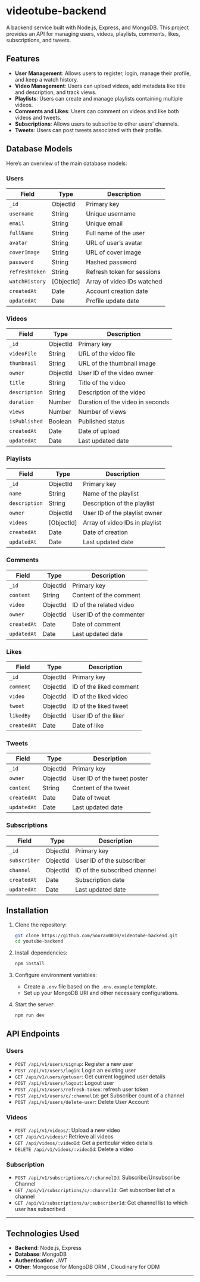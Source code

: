 # videotube-backend

A backend service built with Node.js, Express, and MongoDB. This project provides an API for managing users, videos, playlists, comments, likes, subscriptions, and tweets.

## Features

-   **User Management**: Allows users to register, login, manage their profile, and keep a watch history.
-   **Video Management**: Users can upload videos, add metadata like title and description, and track views.
-   **Playlists**: Users can create and manage playlists containing multiple videos.
-   **Comments and Likes**: Users can comment on videos and like both videos and tweets.
-   **Subscriptions**: Allows users to subscribe to other users’ channels.
-   **Tweets**: Users can post tweets associated with their profile.

## Database Models

Here’s an overview of the main database models:

### Users

| Field          | Type       | Description                |
| -------------- | ---------- | -------------------------- |
| `_id`          | ObjectId   | Primary key                |
| `username`     | String     | Unique username            |
| `email`        | String     | Unique email               |
| `fullName`     | String     | Full name of the user      |
| `avatar`       | String     | URL of user’s avatar       |
| `coverImage`   | String     | URL of cover image         |
| `password`     | String     | Hashed password            |
| `refreshToken` | String     | Refresh token for sessions |
| `watchHistory` | [ObjectId] | Array of video IDs watched |
| `createdAt`    | Date       | Account creation date      |
| `updatedAt`    | Date       | Profile update date        |

### Videos

| Field         | Type     | Description                      |
| ------------- | -------- | -------------------------------- |
| `_id`         | ObjectId | Primary key                      |
| `videoFile`   | String   | URL of the video file            |
| `thumbnail`   | String   | URL of the thumbnail image       |
| `owner`       | ObjectId | User ID of the video owner       |
| `title`       | String   | Title of the video               |
| `description` | String   | Description of the video         |
| `duration`    | Number   | Duration of the video in seconds |
| `views`       | Number   | Number of views                  |
| `isPublished` | Boolean  | Published status                 |
| `createdAt`   | Date     | Date of upload                   |
| `updatedAt`   | Date     | Last updated date                |

### Playlists

| Field         | Type       | Description                    |
| ------------- | ---------- | ------------------------------ |
| `_id`         | ObjectId   | Primary key                    |
| `name`        | String     | Name of the playlist           |
| `description` | String     | Description of the playlist    |
| `owner`       | ObjectId   | User ID of the playlist owner  |
| `videos`      | [ObjectId] | Array of video IDs in playlist |
| `createdAt`   | Date       | Date of creation               |
| `updatedAt`   | Date       | Last updated date              |

### Comments

| Field       | Type     | Description              |
| ----------- | -------- | ------------------------ |
| `_id`       | ObjectId | Primary key              |
| `content`   | String   | Content of the comment   |
| `video`     | ObjectId | ID of the related video  |
| `owner`     | ObjectId | User ID of the commenter |
| `createdAt` | Date     | Date of comment          |
| `updatedAt` | Date     | Last updated date        |

### Likes

| Field       | Type     | Description             |
| ----------- | -------- | ----------------------- |
| `_id`       | ObjectId | Primary key             |
| `comment`   | ObjectId | ID of the liked comment |
| `video`     | ObjectId | ID of the liked video   |
| `tweet`     | ObjectId | ID of the liked tweet   |
| `likedBy`   | ObjectId | User ID of the liker    |
| `createdAt` | Date     | Date of like            |

### Tweets

| Field       | Type     | Description                 |
| ----------- | -------- | --------------------------- |
| `_id`       | ObjectId | Primary key                 |
| `owner`     | ObjectId | User ID of the tweet poster |
| `content`   | String   | Content of the tweet        |
| `createdAt` | Date     | Date of tweet               |
| `updatedAt` | Date     | Last updated date           |

### Subscriptions

| Field        | Type     | Description                  |
| ------------ | -------- | ---------------------------- |
| `_id`        | ObjectId | Primary key                  |
| `subscriber` | ObjectId | User ID of the subscriber    |
| `channel`    | ObjectId | ID of the subscribed channel |
| `createdAt`  | Date     | Subscription date            |
| `updatedAt`  | Date     | Last updated date            |

## Installation

1. Clone the repository:

    ```bash
    git clone https://github.com/Sourav0010/videotube-backend.git
    cd youtube-backend
    ```

2. Install dependencies:

    ```bash
    npm install
    ```

3. Configure environment variables:

    - Create a `.env` file based on the `.env.example` template.
    - Set up your MongoDB URI and other necessary configurations.

4. Start the server:
    ```bash
    npm run dev
    ```

## API Endpoints

### Users

-   `POST /api/v1/users/signup`: Register a new user
-   `POST /api/v1/users/login`: Login an existing user
-   `GET /api/v1/users/getuser`: Get current loggined user details
-   `POST /api/v1/users/logout`: Logout user
-   `POST /api/v1/users/refresh-token`: refresh user token
-   `POST /api/v1/users/c/:channelId`: get Subscriber count of a channel
-   `POST /api/v1/users/delete-user`: Delete User Account

### Videos

-   `POST /api/v1/videos/`: Upload a new video
-   `GET /api/v1/videos/`: Retrieve all videos
-   `GET /api/videos/:videoId`: Get a perticular video details
-   `DELETE /api/v1/videos/:videoId`: Delete a video

### Subscription

-   `POST /api/v1/subscriptions/c/:channelId`: Subscribe/Unsubscribe Channel
-   `GET /api/v1/subscriptions/c/:channelId`: Get subscriber list of a channel
-   `GET /api/v1/subscriptions/u/:subscriberId`: Get channel list to which user has subscribed

---

## Technologies Used

-   **Backend**: Node.js, Express
-   **Database**: MongoDB
-   **Authentication**: JWT
-   **Other**: Mongoose for MongoDB ORM , Cloudinary for ODM

---
